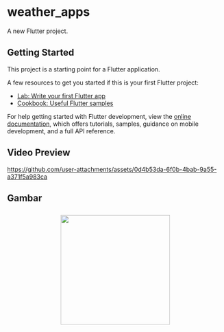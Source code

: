# weather_apps

A new Flutter project.

## Getting Started

This project is a starting point for a Flutter application.

A few resources to get you started if this is your first Flutter project:

- [Lab: Write your first Flutter app](https://docs.flutter.dev/get-started/codelab)
- [Cookbook: Useful Flutter samples](https://docs.flutter.dev/cookbook)

For help getting started with Flutter development, view the
[online documentation](https://docs.flutter.dev/), which offers tutorials,
samples, guidance on mobile development, and a full API reference.

## Video Preview 
https://github.com/user-attachments/assets/0d4b53da-6f0b-4bab-9a55-a371f5a983ca

## Gambar 
<div style="display: flex; justify-content: center;">

  <img src="https://github.com/edohandoko67/weather/blob/master/assets/images/img.PNG" width="255" style="margin: 10px;">
</div>

